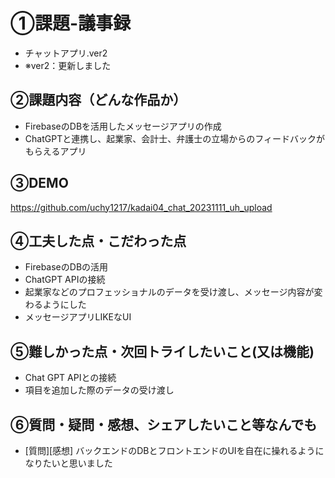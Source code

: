 # ①課題-議事録

- チャットアプリ.ver2
- ※ver2：更新しました

## ②課題内容（どんな作品か）

- FirebaseのDBを活用したメッセージアプリの作成
- ChatGPTと連携し、起業家、会計士、弁護士の立場からのフィードバックがもらえるアプリ

## ③DEMO

https://github.com/uchy1217/kadai04_chat_20231111_uh_upload

## ④工夫した点・こだわった点

- FirebaseのDBの活用
- ChatGPT APIの接続
- 起業家などのプロフェッショナルのデータを受け渡し、メッセージ内容が変わるようにした
- メッセージアプリLIKEなUI

## ⑤難しかった点・次回トライしたいこと(又は機能)

- Chat GPT APIとの接続
- 項目を追加した際のデータの受け渡し

## ⑥質問・疑問・感想、シェアしたいこと等なんでも

- [質問][感想]
バックエンドのDBとフロントエンドのUIを自在に操れるようになりたいと思いました
